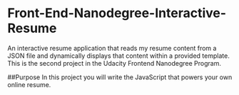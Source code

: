 # Front-End-Nanodegree-Interactive-Resume
An interactive resume application that reads my resume content from a JSON file and dynamically displays that content within a provided template. This is the second project in the Udacity Frontend Nanodegree Program.

##Purpose
In this project you will write the JavaScript that powers your own online resume.
